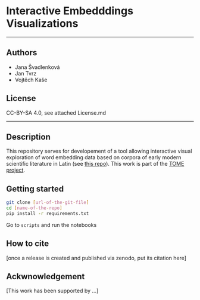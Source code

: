 # Interactive Embedddings Visualizations

---

## Authors

* Jana Švadlenková
* Jan Tvrz
* Vojtěch Kaše

## License

CC-BY-SA 4.0, see attached License.md

---

## Description

This repository serves for developement of a tool allowing interactive visual exploration of word embedding data based on corpora of early modern scientific literature in Latin (see [this repo](https://github.com/CCS-ZCU/noscemus_ETF/tree/master)). This work is part of the [TOME project](https://tome.flu.cas.cz).

## Getting started

```bash
git clone [url-of-the-git-file]
cd [name-of-the-repo]
pip install -r requirements.txt
```

Go to `scripts` and run the notebooks

## How to cite

[once a release is created and published via zenodo, put its citation here]

## Ackwnowledgement

[This work has been supported by ...]
